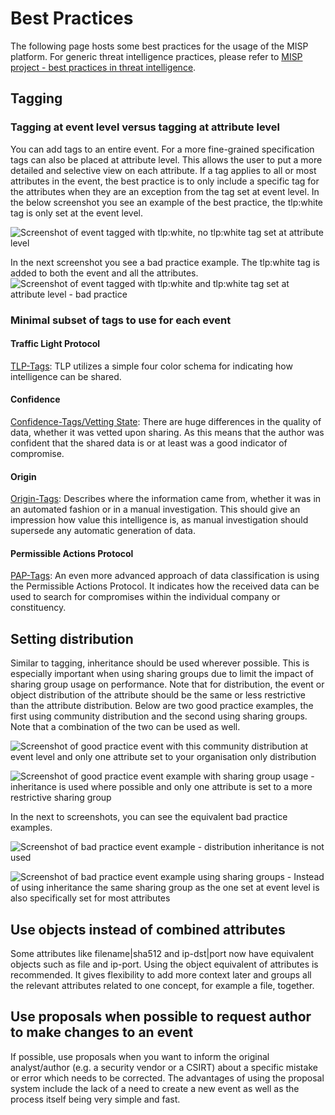 <!-- toc -->

# Best Practices
The following page hosts some best practices for the usage of the MISP platform. For generic threat intelligence practices, please refer to [MISP project - best practices in threat intelligence](https://www.misp-project.org/best-practices-in-threat-intelligence.html).

## Tagging
### Tagging at event level versus tagging at attribute level
You can add tags to an entire event. For a more fine-grained specification tags can also be placed at attribute level. This allows the user to put a more detailed and selective view on each attribute. If a tag applies to all or most attributes in the event, the best practice is to only include a specific tag for the attributes when they are an exception from the tag set at event level. In the below screenshot you see an example of the best practice, the tlp:white tag is only set at the event level.

![Screenshot of event tagged with tlp:white, no tlp:white tag set at attribute level](./figures/good-practice-tagging.png)

In the next screenshot you see a bad practice example. The tlp:white tag is added to both the event and all the attributes.
![Screenshot of event tagged with tlp:white and tlp:white tag set at attribute level - bad practice](./figures/bad-practice-tagging.png)
### Minimal subset of tags to use for each event
#### Traffic Light Protocol
[TLP-Tags](https://github.com/MISP/misp-taxonomies/blob/main/tlp/machinetag.json): TLP utilizes a simple four color schema for indicating how intelligence can be shared.

#### Confidence
[Confidence-Tags/Vetting State](https://github.com/MISP/misp-taxonomies/blob/main/cssa/machinetag.json): There are huge differences in the quality of data, whether it was vetted upon sharing. As this means that the author was confident that the shared data is or at least was a good indicator of compromise.

#### Origin
[Origin-Tags](https://github.com/MISP/misp-taxonomies/blob/main/cssa/machinetag.json): Describes where the information came from, whether it was in an automated fashion or in a manual investigation. This should give an impression how value this intelligence is, as manual investigation should supersede any automatic generation of data.

#### Permissible Actions Protocol
[PAP-Tags](https://github.com/MISP/misp-taxonomies/blob/main/PAP/machinetag.json): An even more advanced approach of data classification is using the Permissible Actions Protocol. It indicates how the received data can be used to search for compromises within the individual company or constituency.
## Setting distribution
Similar to tagging, inheritance should be used wherever possible. This is especially important when using sharing groups due to limit the impact of sharing group usage on performance. Note that for distribution, the event or object distribution of the attribute should be the same or less restrictive than the attribute distribution. Below are two good practice examples, the first using community distribution and the second using sharing groups. Note that a combination of the two can be used as well.

![Screenshot of good practice event with this community distribution at event level and only one attribute set to your organisation only distribution](./figures/good-practice-distribution-community.png)

![Screenshot of good practice event example with sharing group usage - inheritance is used where possible and only one attribute is set to a more restrictive sharing group](./figures/good-practice-distribution-sharing-group.png)

In the next to screenshots, you can see the equivalent bad practice examples.

![Screenshot of bad practice event example - distribution inheritance is not used](./figures/bad-practice-distribution-community.png)

![Screenshot of bad practice event example using sharing groups - Instead of using inheritance the same sharing group as the one set at event level is also specifically set for most attributes](./figures/bad-practice-distribution-sharing-group.png)
## Use objects instead of combined attributes
Some attributes like filename|sha512 and ip-dst|port now have equivalent objects such as file and ip-port. Using the object equivalent of attributes is recommended. It gives flexibility to add more context later and groups all the relevant attributes related to one concept, for example a file, together.
## Use proposals when possible to request author to make changes to an event
If possible, use proposals when you want to inform the original analyst/author (e.g. a security vendor or a CSIRT) about a specific mistake or error which needs to be corrected. The advantages of using the proposal system include the lack of a need to create a new event as well as the process itself being very simple and fast.

